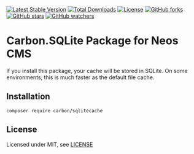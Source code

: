 [![Latest Stable Version](https://poser.pugx.org/carbon/sqlitecache/v/stable)](https://packagist.org/packages/carbon/sqlitecache)
[![Total Downloads](https://poser.pugx.org/carbon/sqlitecache/downloads)](https://packagist.org/packages/carbon/sqlitecache)
[![License](https://poser.pugx.org/carbon/sqlitecache/license)](LICENSE)
[![GitHub forks](https://img.shields.io/github/forks/CarbonPackages/Carbon.SQLiteCache.svg?style=social&label=Fork)](https://github.com/CarbonPackages/Carbon.SQLiteCache/fork)
[![GitHub stars](https://img.shields.io/github/stars/CarbonPackages/Carbon.SQLiteCache.svg?style=social&label=Stars)](https://github.com/CarbonPackages/Carbon.SQLiteCache/stargazers)
[![GitHub watchers](https://img.shields.io/github/watchers/CarbonPackages/Carbon.SQLiteCache.svg?style=social&label=Watch)](https://github.com/CarbonPackages/Carbon.SQLiteCache/subscription)

# Carbon.SQLite Package for Neos CMS

If you install this package, your cache will be stored in SQLite. On some environments, this is much faster as the default file cache.

## Installation

```
composer require carbon/sqlitecache
```

## License

Licensed under MIT, see [LICENSE](LICENSE)
